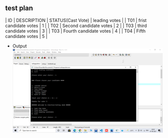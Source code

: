 ## test plan
| ID | DESCRIPTION | STATUS(Cast Vote) | leading votes |
| T01 | frist candidate votes | 1 | 
| T02 | Second candidate votes | 2 |
| T03 | third candidate votes | 3 |
| T03 | Fourth candidate votes | 4 |
| T04 | Fifth candidate votes | 5 |


- Output 
![Output](https://github.com/Prawalika13/stepin_mini-voting-system/blob/8b89025252933392904fe2deade6583f18227896/5_Images/Output%20.png)

